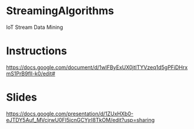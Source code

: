 # StreamingAlgorithms
IoT Stream Data Mining

# Instructions
https://docs.google.com/document/d/1wlFByExUX0jtlTYVzeq1d5gPFiDHrxmS1PrB9fll-k0/edit#

# Slides
https://docs.google.com/presentation/d/1ZUxHXb0-eJTDY5Auf_MVcjrwU0FI5jcnGCYjrI8TkOM/edit?usp=sharing
